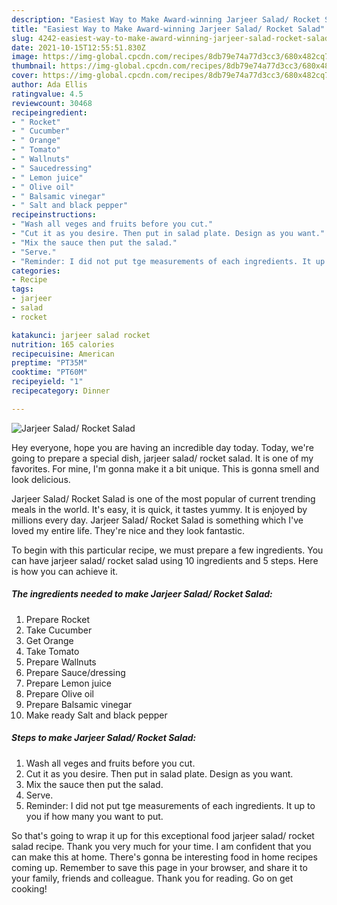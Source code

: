 ```yaml
---
description: "Easiest Way to Make Award-winning Jarjeer Salad/ Rocket Salad"
title: "Easiest Way to Make Award-winning Jarjeer Salad/ Rocket Salad"
slug: 4242-easiest-way-to-make-award-winning-jarjeer-salad-rocket-salad
date: 2021-10-15T12:55:51.830Z
image: https://img-global.cpcdn.com/recipes/8db79e74a77d3cc3/680x482cq70/jarjeer-salad-rocket-salad-recipe-main-photo.jpg
thumbnail: https://img-global.cpcdn.com/recipes/8db79e74a77d3cc3/680x482cq70/jarjeer-salad-rocket-salad-recipe-main-photo.jpg
cover: https://img-global.cpcdn.com/recipes/8db79e74a77d3cc3/680x482cq70/jarjeer-salad-rocket-salad-recipe-main-photo.jpg
author: Ada Ellis
ratingvalue: 4.5
reviewcount: 30468
recipeingredient:
- " Rocket"
- " Cucumber"
- " Orange"
- " Tomato"
- " Wallnuts"
- " Saucedressing"
- " Lemon juice"
- " Olive oil"
- " Balsamic vinegar"
- " Salt and black pepper"
recipeinstructions:
- "Wash all veges and fruits before you cut."
- "Cut it as you desire. Then put in salad plate. Design as you want."
- "Mix the sauce then put the salad."
- "Serve."
- "Reminder: I did not put tge measurements of each ingredients. It up to you if how many you want to put."
categories:
- Recipe
tags:
- jarjeer
- salad
- rocket

katakunci: jarjeer salad rocket 
nutrition: 165 calories
recipecuisine: American
preptime: "PT35M"
cooktime: "PT60M"
recipeyield: "1"
recipecategory: Dinner

---
```



![Jarjeer Salad/ Rocket Salad](https://img-global.cpcdn.com/recipes/8db79e74a77d3cc3/680x482cq70/jarjeer-salad-rocket-salad-recipe-main-photo.jpg)

Hey everyone, hope you are having an incredible day today. Today, we're going to prepare a special dish, jarjeer salad/ rocket salad. It is one of my favorites. For mine, I'm gonna make it a bit unique. This is gonna smell and look delicious.



Jarjeer Salad/ Rocket Salad is one of the most popular of current trending meals in the world. It's easy, it is quick, it tastes yummy. It is enjoyed by millions every day. Jarjeer Salad/ Rocket Salad is something which I've loved my entire life. They're nice and they look fantastic.


To begin with this particular recipe, we must prepare a few ingredients. You can have jarjeer salad/ rocket salad using 10 ingredients and 5 steps. Here is how you can achieve it.

<!--inarticleads1-->

##### The ingredients needed to make Jarjeer Salad/ Rocket Salad:

1. Prepare  Rocket
1. Take  Cucumber
1. Get  Orange
1. Take  Tomato
1. Prepare  Wallnuts
1. Prepare  Sauce/dressing
1. Prepare  Lemon juice
1. Prepare  Olive oil
1. Prepare  Balsamic vinegar
1. Make ready  Salt and black pepper




<!--inarticleads2-->

##### Steps to make Jarjeer Salad/ Rocket Salad:

1. Wash all veges and fruits before you cut.
1. Cut it as you desire. Then put in salad plate. Design as you want.
1. Mix the sauce then put the salad.
1. Serve.
1. Reminder: I did not put tge measurements of each ingredients. It up to you if how many you want to put.




So that's going to wrap it up for this exceptional food jarjeer salad/ rocket salad recipe. Thank you very much for your time. I am confident that you can make this at home. There's gonna be interesting food in home recipes coming up. Remember to save this page in your browser, and share it to your family, friends and colleague. Thank you for reading. Go on get cooking!
